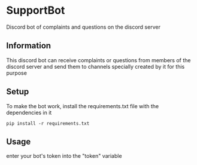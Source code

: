 # SupportBot

Discord bot of complaints and questions on the discord server

## Information 

This discord bot can receive complaints or questions from members of the discord server and send them to channels specially created by it for this purpose

## Setup

To make the bot work, install the requirements.txt file with the dependencies in it

```
pip install -r requirements.txt
```

## Usage

enter your bot's token into the "token" variable

```

```
